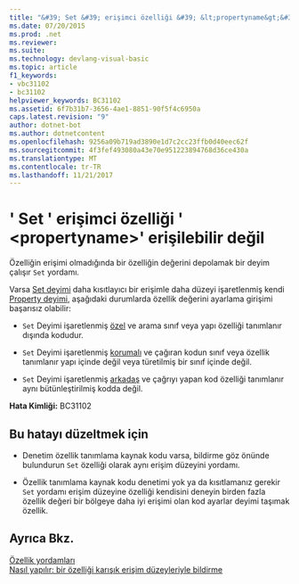 ```yaml
---
title: "&#39; Set &#39; erişimci özelliği &#39; &lt;propertyname&gt;&#39; erişilebilir değil"
ms.date: 07/20/2015
ms.prod: .net
ms.reviewer: 
ms.suite: 
ms.technology: devlang-visual-basic
ms.topic: article
f1_keywords:
- vbc31102
- bc31102
helpviewer_keywords: BC31102
ms.assetid: 6f7b31b7-3656-4ae1-8851-90f5f4c6950a
caps.latest.revision: "9"
author: dotnet-bot
ms.author: dotnetcontent
ms.openlocfilehash: 9256a09b719ad3890e1d7c2cc23ffb0d40eec62f
ms.sourcegitcommit: 4f3fef493080a43e70e951223894768d36ce430a
ms.translationtype: MT
ms.contentlocale: tr-TR
ms.lasthandoff: 11/21/2017
---
```

# <a name="39set39-accessor-of-property-39ltpropertynamegt39-is-not-accessible"></a>&#39; Set &#39; erişimci özelliği &#39; &lt;propertyname&gt;&#39; erişilebilir değil
Özelliğin erişimi olmadığında bir özelliğin değerini depolamak bir deyim çalışır `Set` yordamı.  
  
 Varsa [Set deyimi](../../../visual-basic/language-reference/statements/set-statement.md) daha kısıtlayıcı bir erişimle daha düzeyi işaretlenmiş kendi [Property deyimi](../../../visual-basic/language-reference/statements/property-statement.md), aşağıdaki durumlarda özellik değerini ayarlama girişimi başarısız olabilir:  
  
-   `Set` Deyimi işaretlenmiş [özel](../../../visual-basic/language-reference/modifiers/private.md) ve arama sınıf veya yapı özelliği tanımlanır dışında kodudur.  
  
-   `Set` Deyimi işaretlenmiş [korumalı](../../../visual-basic/language-reference/modifiers/protected.md) ve çağıran kodun sınıf veya özellik tanımlanır yapı içinde değil veya türetilmiş bir sınıf içinde değil.  
  
-   `Set` Deyimi işaretlenmiş [arkadaş](../../../visual-basic/language-reference/modifiers/friend.md) ve çağrıyı yapan kod özelliği tanımlanır aynı bütünleştirilmiş kodda değil.  
  
 **Hata Kimliği:** BC31102  
  
## <a name="to-correct-this-error"></a>Bu hatayı düzeltmek için  
  
-   Denetim özellik tanımlama kaynak kodu varsa, bildirme göz önünde bulundurun `Set` özelliği olarak aynı erişim düzeyini yordamı.  
  
-   Özellik tanımlama kaynak kodu denetimi yok ya da kısıtlamanız gerekir `Set` yordamı erişim düzeyine özelliği kendisini deneyin birden fazla özellik değeri bir bölgeye daha iyi erişimi olan kod ayarlar deyimi taşımak özellik.  
  
## <a name="see-also"></a>Ayrıca Bkz.  
 [Özellik yordamları](../../../visual-basic/programming-guide/language-features/procedures/property-procedures.md)  
 [Nasıl yapılır: bir özelliği karışık erişim düzeyleriyle bildirme](../../../visual-basic/programming-guide/language-features/procedures/how-to-declare-a-property-with-mixed-access-levels.md)
